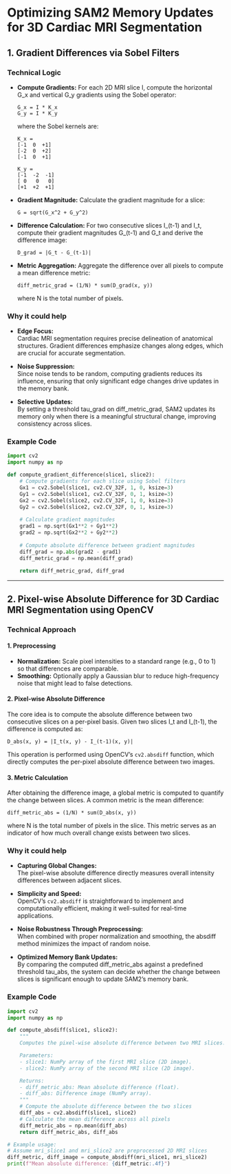 # Optimizing SAM2 Memory Updates for 3D Cardiac MRI Segmentation

## 1. Gradient Differences via Sobel Filters

### Technical Logic

- **Compute Gradients:**
  For each 2D MRI slice I, compute the horizontal G_x and vertical G_y gradients using the Sobel operator:
  ```
  G_x = I * K_x
  G_y = I * K_y
  ```
  where the Sobel kernels are:
  ```
  K_x =  
  [-1  0  +1]  
  [-2  0  +2]  
  [-1  0  +1]  
  
  K_y =  
  [-1  -2  -1]  
  [ 0   0   0]  
  [+1  +2  +1]
  ```
- **Gradient Magnitude:**
  Calculate the gradient magnitude for a slice:
  ```
  G = sqrt(G_x^2 + G_y^2)
  ```
- **Difference Calculation:**
  For two consecutive slices I_(t-1) and I_t, compute their gradient magnitudes G_(t-1) and G_t and derive the difference image:
  ```
  D_grad = |G_t - G_(t-1)|
  ```
- **Metric Aggregation:**
  Aggregate the difference over all pixels to compute a mean difference metric:
  ```
  diff_metric_grad = (1/N) * sum(D_grad(x, y))
  ```
  where N is the total number of pixels.

### Why it could help

- **Edge Focus:**  
  Cardiac MRI segmentation requires precise delineation of anatomical structures. Gradient differences emphasize changes along edges, which are crucial for accurate segmentation.

- **Noise Suppression:**  
  Since noise tends to be random, computing gradients reduces its influence, ensuring that only significant edge changes drive updates in the memory bank.

- **Selective Updates:**  
  By setting a threshold tau_grad on diff_metric_grad, SAM2 updates its memory only when there is a meaningful structural change, improving consistency across slices.

### Example Code

```python
import cv2
import numpy as np

def compute_gradient_difference(slice1, slice2):
    # Compute gradients for each slice using Sobel filters
    Gx1 = cv2.Sobel(slice1, cv2.CV_32F, 1, 0, ksize=3)
    Gy1 = cv2.Sobel(slice1, cv2.CV_32F, 0, 1, ksize=3)
    Gx2 = cv2.Sobel(slice2, cv2.CV_32F, 1, 0, ksize=3)
    Gy2 = cv2.Sobel(slice2, cv2.CV_32F, 0, 1, ksize=3)
    
    # Calculate gradient magnitudes
    grad1 = np.sqrt(Gx1**2 + Gy1**2)
    grad2 = np.sqrt(Gx2**2 + Gy2**2)
    
    # Compute absolute difference between gradient magnitudes
    diff_grad = np.abs(grad2 - grad1)
    diff_metric_grad = np.mean(diff_grad)
    
    return diff_metric_grad, diff_grad
```

---

## 2. Pixel-wise Absolute Difference for 3D Cardiac MRI Segmentation using OpenCV

### Technical Approach

#### 1. Preprocessing
- **Normalization:** Scale pixel intensities to a standard range (e.g., 0 to 1) so that differences are comparable.
- **Smoothing:** Optionally apply a Gaussian blur to reduce high-frequency noise that might lead to false detections.

#### 2. Pixel-wise Absolute Difference

The core idea is to compute the absolute difference between two consecutive slices on a per-pixel basis. Given two slices I_t and I_(t-1), the difference is computed as:
```
D_abs(x, y) = |I_t(x, y) - I_(t-1)(x, y)|
```
This operation is performed using OpenCV’s `cv2.absdiff` function, which directly computes the per-pixel absolute difference between two images.

#### 3. Metric Calculation

After obtaining the difference image, a global metric is computed to quantify the change between slices. A common metric is the mean difference:
```
diff_metric_abs = (1/N) * sum(D_abs(x, y))
```
where N is the total number of pixels in the slice. This metric serves as an indicator of how much overall change exists between two slices.

### Why it could help

- **Capturing Global Changes:**  
  The pixel-wise absolute difference directly measures overall intensity differences between adjacent slices.

- **Simplicity and Speed:**  
  OpenCV’s `cv2.absdiff` is straightforward to implement and computationally efficient, making it well-suited for real-time applications.

- **Noise Robustness Through Preprocessing:**  
  When combined with proper normalization and smoothing, the absdiff method minimizes the impact of random noise.

- **Optimized Memory Bank Updates:**  
  By comparing the computed diff_metric_abs against a predefined threshold tau_abs, the system can decide whether the change between slices is significant enough to update SAM2’s memory bank.

### Example Code

```python
import cv2
import numpy as np

def compute_absdiff(slice1, slice2):
    """
    Computes the pixel-wise absolute difference between two MRI slices.

    Parameters:
    - slice1: NumPy array of the first MRI slice (2D image).
    - slice2: NumPy array of the second MRI slice (2D image).

    Returns:
    - diff_metric_abs: Mean absolute difference (float).
    - diff_abs: Difference image (NumPy array).
    """
    # Compute the absolute difference between the two slices
    diff_abs = cv2.absdiff(slice1, slice2)
    # Calculate the mean difference across all pixels
    diff_metric_abs = np.mean(diff_abs)
    return diff_metric_abs, diff_abs

# Example usage:
# Assume mri_slice1 and mri_slice2 are preprocessed 2D MRI slices
diff_metric, diff_image = compute_absdiff(mri_slice1, mri_slice2)
print(f"Mean absolute difference: {diff_metric:.4f}")
```

